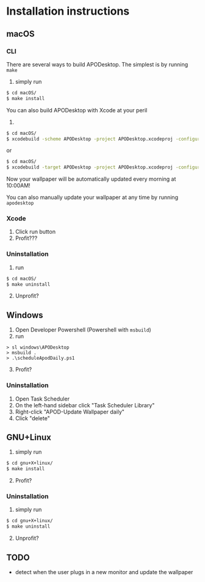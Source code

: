 # Installation instructions

## macOS

### CLI

There are several ways to build APODesktop.  The simplest is by running `make`

1. simply run

```sh
$ cd macOS/
$ make install
```

You can also build APODesktop with Xcode at your peril

1.

```sh
$ cd macOS/
$ xcodebuild -scheme APODesktop -project APODesktop.xcodeproj -configuration Release CONFIGURATION_BUILD_DIR=./build
```

or

```sh
$ cd macOS/
$ xcodebuild -target APODesktop -project APODesktop.xcodeproj -configuration Release CONFIGURATION_BUILD_DIR=./build
```

Now your wallpaper will be automatically updated every morning at 10:00AM!

You can also manually update your wallpaper at any time by running `apodesktop`

### Xcode

1. Click run button
2. Profit???

### Uninstallation

1. run

```sh
$ cd macOS/
$ make uninstall
```

2. Unprofit?

## Windows

1. Open Developer Powershell (Powershell with `msbuild`)
2. run

```pwsh
> sl windows\APODesktop
> msbuild .
> .\scheduleApodDaily.ps1
```

3. Profit?

### Uninstallation

1. Open Task Scheduler
2. On the left-hand sidebar click "Task Scheduler Library"
3. Right-click "APOD-Update Wallpaper daily"
4. Click "delete"

## GNU+Linux

1. simply run

```sh
$ cd gnu+X+linux/
$ make install
```

2. Profit?

### Uninstallation

1. simply run

```sh
$ cd gnu+X+linux/
$ make uninstall
```

2. Unprofit?

## TODO

- detect when the user plugs in a new monitor and update the wallpaper
